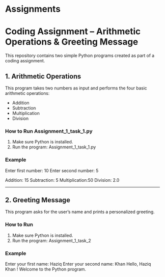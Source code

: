 # Assignments
# Coding Assignment – Arithmetic Operations & Greeting Message

This repository contains two simple Python programs created as part of a coding assignment.

## 1. Arithmetic Operations

This program takes two numbers as input and performs the four basic arithmetic operations:
- Addition
- Subtraction
- Multiplication
- Division

### How to Run Assignment_1_task_1.py
1. Make sure Python is installed.
2. Run the program: Assignment_1_task_1.py


### Example
Enter first number: 10
Enter second number: 5

Addition: 15
Subtraction: 5
Multiplication:50
Division: 2.0

---

## 2. Greeting Message

This program asks for the user’s name and prints a personalized greeting.

### How to Run
1. Make sure Python is installed.
2. Run the program: Assignment_1_task_2



### Example
Enter your first name: Haziq
Enter your second name: Khan
Hello, Haziq Khan ! Welcome to the Python program.
